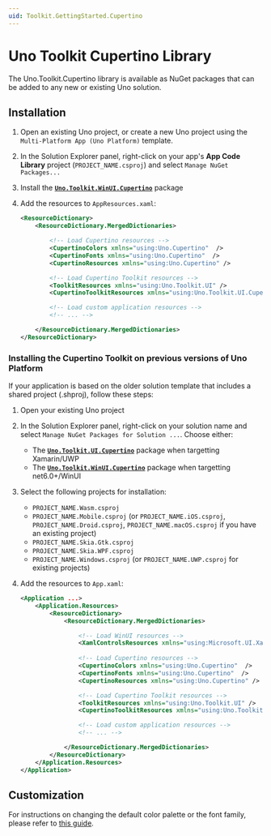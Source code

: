 ```yaml
---
uid: Toolkit.GettingStarted.Cupertino
---
```

# Uno Toolkit Cupertino Library

The Uno.Toolkit.Cupertino library is available as NuGet packages that can be added to any new or existing Uno solution.

## Installation

1. Open an existing Uno project, or create a new Uno project using the `Multi-Platform App (Uno Platform)` template.
2. In the Solution Explorer panel, right-click on your app's **App Code Library** project (`PROJECT_NAME.csproj`) and select `Manage NuGet Packages...`
3. Install the [**`Uno.Toolkit.WinUI.Cupertino`**](https://www.nuget.org/packages/Uno.Toolkit.WinUI.Cupertino) package
4. Add the resources to `AppResources.xaml`:

    ```xml
    <ResourceDictionary>
        <ResourceDictionary.MergedDictionaries>

            <!-- Load Cupertino resources -->
            <CupertinoColors xmlns="using:Uno.Cupertino"  />
            <CupertinoFonts xmlns="using:Uno.Cupertino"  />
            <CupertinoResources xmlns="using:Uno.Cupertino" />

            <!-- Load Cupertino Toolkit resources -->
            <ToolkitResources xmlns="using:Uno.Toolkit.UI" />
            <CupertinoToolkitResources xmlns="using:Uno.Toolkit.UI.Cupertino" />

            <!-- Load custom application resources -->
            <!-- ... -->

        </ResourceDictionary.MergedDictionaries>
    </ResourceDictionary>
    ```

### Installing the Cupertino Toolkit on previous versions of Uno Platform

If your application is based on the older solution template that includes a shared project (.shproj), follow these steps:

1. Open your existing Uno project
2. In the Solution Explorer panel, right-click on your solution name and select `Manage NuGet Packages for Solution ...`. Choose either:
    - The [**`Uno.Toolkit.UI.Cupertino`**](https://www.nuget.org/packages/Uno.Toolkit.UI.Cupertino) package when targetting Xamarin/UWP
    - The [**`Uno.Toolkit.WinUI.Cupertino`**](https://www.nuget.org/packages/Uno.Toolkit.WinUI.Cupertino) package when targetting net6.0+/WinUI

3. Select the following projects for installation:
    - `PROJECT_NAME.Wasm.csproj`
    - `PROJECT_NAME.Mobile.csproj` (or `PROJECT_NAME.iOS.csproj`, `PROJECT_NAME.Droid.csproj`, `PROJECT_NAME.macOS.csproj` if you have an existing project)
    - `PROJECT_NAME.Skia.Gtk.csproj`
    - `PROJECT_NAME.Skia.WPF.csproj`
    - `PROJECT_NAME.Windows.csproj` (or `PROJECT_NAME.UWP.csproj` for existing projects)
4. Add the resources to `App.xaml`:

    ```xml
    <Application ...>
        <Application.Resources>
            <ResourceDictionary>
                <ResourceDictionary.MergedDictionaries>

                    <!-- Load WinUI resources -->
                    <XamlControlsResources xmlns="using:Microsoft.UI.Xaml.Controls" />
                    
                    <!-- Load Cupertino resources -->
                    <CupertinoColors xmlns="using:Uno.Cupertino"  />
                    <CupertinoFonts xmlns="using:Uno.Cupertino"  />
                    <CupertinoResources xmlns="using:Uno.Cupertino" />

                    <!-- Load Cupertino Toolkit resources -->
                    <ToolkitResources xmlns="using:Uno.Toolkit.UI" />
                    <CupertinoToolkitResources xmlns="using:Uno.Toolkit.UI.Cupertino" />

                    <!-- Load custom application resources -->
                    <!-- ... -->

                </ResourceDictionary.MergedDictionaries>
            </ResourceDictionary>
        </Application.Resources>
    </Application>
    ```

## Customization

For instructions on changing the default color palette or the font family, please refer to [this guide](xref:Uno.Themes.Cupertino.GetStarted#customization).
